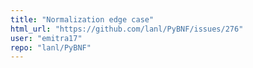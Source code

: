 ```yaml
---
title: "Normalization edge case"
html_url: "https://github.com/lanl/PyBNF/issues/276"
user: "emitra17"
repo: "lanl/PyBNF"
---
```


